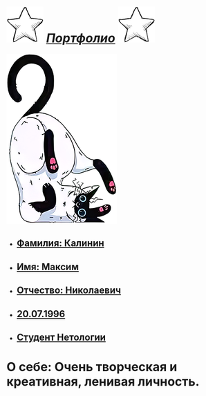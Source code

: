 # ***![Звезда](img/star.png) <u>Портфолио</u> ![Звезда](img/star.png)***


![ленивый кот](img/cat.png)

* ## <u>Фамилия: Калинин</u>

* ## <u>Имя: Максим</u>

* ## <u>Отчество: Николаевич</u>

* ## <u>20.07.1996</u>

* ## <u>Студент Нетологии</u>


# **О себе: Очень творческая и креативная, ленивая личность.**